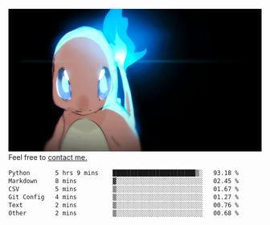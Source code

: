 [gif]: https://raw.githubusercontent.com/uysalserkan/uysalserkan/master/charmander-2.gif

![gif]
Feel free to [contact me.](mailto:uysalserkan08@gmail.com)
<!--
<div align="center">
<p>Profile Visitor Counter</p>
<img src="https://profile-counter.glitch.me/uysalserkan/count.svg" alt="hit counter" align="center">
</div>
-->
<!--START_SECTION:waka-->

```text
Python       5 hrs 9 mins    ███████████████████████▒░   93.18 %
Markdown     8 mins          ▓░░░░░░░░░░░░░░░░░░░░░░░░   02.45 %
CSV          5 mins          ▒░░░░░░░░░░░░░░░░░░░░░░░░   01.67 %
Git Config   4 mins          ▒░░░░░░░░░░░░░░░░░░░░░░░░   01.27 %
Text         2 mins          ▒░░░░░░░░░░░░░░░░░░░░░░░░   00.76 %
Other        2 mins          ▒░░░░░░░░░░░░░░░░░░░░░░░░   00.68 %
```

<!--END_SECTION:waka-->

